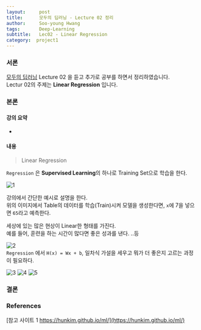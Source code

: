```yaml
---
layout:     post
title:      모두의 딥러닝 - Lecture 02 정리
author:     Soo-young Hwang
tags: 		Deep-Learning
subtitle:  	Lec02 - Linear Regression
category:  project1
---
```


### 서론
[모두의 딥러닝](https://hunkim.github.io/ml/) Lecture 02 을 듣고 추가로 공부를 하면서  정리하였습니다.    
Lectur 02의 주제는 **Linear Regression** 입니다.   
    
### 본론

#### 강의 요약

- 

#### 내용

<blockquote>Linear Regression</blockquote>    

`Regression` 은 **Supervised Learning**의 하나로 Training Set으로 학습을 한다.   

![1](https://swimmingHwang.github.io/img/dllec02-1.png)   

강의에서 간단한 예시로 설명을 한다.   
위의 이미지에서 Table의 데이터를 학습(Train)시켜 모델을 생성한다면, `x`에 7을 넣으면 `65`라고 예측한다.   

세상에 있는 많은 현상이 Linear한 형태를 가진다.   
예를 들어, 훈련을 하는 시간이 많다면 좋은 성과를 낸다.  ..등   

![2](https://swimmingHwang.github.io/img/dllec02-2.png)    
`Regression` 에서 `H(x) = Wx + b`, 일차식 가설을 세우고 뭐가 더 좋은지 고르는 과정이 필요하다.   

![3](https://swimmingHwang.github.io/img/dllec02-3.png) 
![4](https://swimmingHwang.github.io/img/dllec02-4.png) 
![5](https://swimmingHwang.github.io/img/dllec02-5.png) 

### 결론


### References
[참고 사이트 1 https://hunkim.github.io/ml/](https://hunkim.github.io/ml/)   